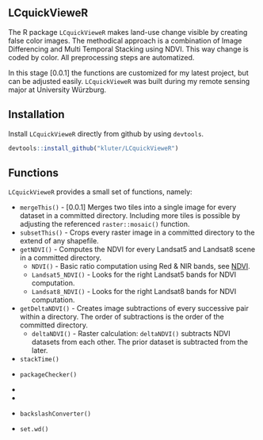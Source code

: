 LCquickVieweR
---
The R package `LCquickVieweR` makes land-use change visible by creating false color images. 
The methodical approach is a combination of Image Differencing and Multi Temporal Stacking using NDVI.
This way change is coded by color. All preprocessing steps are automatized.

In this stage [0.0.1] the functions are customized for my latest project, but can be adjusted easily.
`LCquickVieweR` was built during my remote sensing major at University Würzburg.

## Installation
Install `LCquickVieweR` directly from github by using `devtools`.
``` r
devtools::install_github("kluter/LCquickVieweR")
```

## Functions
`LCquickVieweR` provides a small set of functions, namely:


* `mergeThis()` - [0.0.1] Merges two tiles into a single image for every dataset in a committed directory. 
Including more tiles is possible by adjusting the referenced `raster::mosaic()` function.
* `subsetThis()` - Crops every raster image in a committed directory to the extend of any shapefile.
* `getNDVI()` - Computes the NDVI for every Landsat5 and Landsat8 scene in a committed directory.
    - `NDVI()` - Basic ratio computation using Red & NIR bands, see [NDVI](https://en.wikipedia.org/wiki/Normalized_difference_vegetation_index). 
    - `Landsat5_NDVI()` - Looks for the right Landsat5 bands for NDVI computation.
    - `Landsat8_NDVI()` - Looks for the right Landsat8 bands for NDVI computation.
* `getDeltaNDVI()` - Creates image subtractions of every successive pair within a directory. The order of subtractions is the order of the committed directory.
    - `deltaNDVI()` - Raster calculation: `deltaNDVI()` subtracts NDVI datasets from each other. The prior dataset is subtracted from the later.
* `stackTime()`

-   `packageChecker()`
-   
-   

-   `backslashConverter()`
-   `set.wd()`
